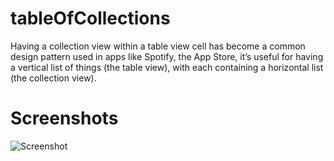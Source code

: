 # tableOfCollections
Having a collection view within a table view cell has become a common design pattern used in apps like Spotify, the App Store, it’s useful for having a vertical list of things (the table view), with each containing a horizontal list (the collection view).

# Screenshots
![Screenshot](https://user-images.githubusercontent.com/38237387/133728668-c98a5340-298e-462d-878f-e6d48a47c189.png)
